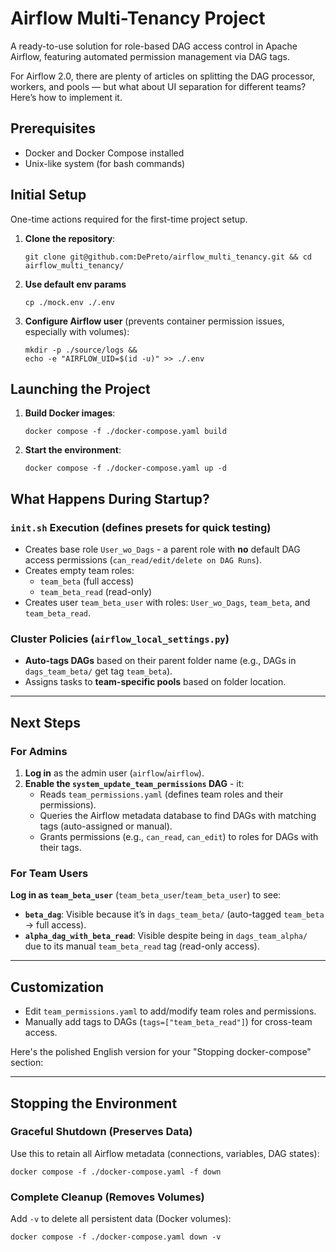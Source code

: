 # Airflow Multi-Tenancy Project

A ready-to-use solution for role-based DAG access control in Apache Airflow, featuring automated permission management via DAG tags.

For Airflow 2.0, there are plenty of articles on splitting the DAG processor, workers, and pools — but what about UI separation for different teams?
Here’s how to implement it.


## Prerequisites
- Docker and Docker Compose installed
- Unix-like system (for bash commands)

## Initial Setup
One-time actions required for the first-time project setup.

1. **Clone the repository**:
   ```shell
   git clone git@github.com:DePreto/airflow_multi_tenancy.git && cd airflow_multi_tenancy/
   ```

2. **Use default env params**
   ```shell
   cp ./mock.env ./.env
   ```

3. **Configure Airflow user** (prevents container permission issues, especially with volumes):
   ```shell
   mkdir -p ./source/logs &&
   echo -e "AIRFLOW_UID=$(id -u)" >> ./.env
   ```

## Launching the Project
1. **Build Docker images**:
   ```shell
   docker compose -f ./docker-compose.yaml build
   ```

2. **Start the environment**:
   ```shell
   docker compose -f ./docker-compose.yaml up -d
   ```

## What Happens During Startup?
### `init.sh` Execution (defines presets for quick testing)
- Creates base role `User_wo_Dags` - a parent role with **no** default DAG access permissions (`can_read/edit/delete on DAG Runs`).
- Creates empty team roles:  
  - `team_beta` (full access)  
  - `team_beta_read` (read-only)  
- Creates user `team_beta_user` with roles: `User_wo_Dags`, `team_beta`, and `team_beta_read`.

### Cluster Policies (`airflow_local_settings.py`)
- **Auto-tags DAGs** based on their parent folder name (e.g., DAGs in `dags_team_beta/` get tag `team_beta`).
- Assigns tasks to **team-specific pools** based on folder location.

---

## Next Steps
### For Admins
1. **Log in** as the admin user (`airflow`/`airflow`).
2. **Enable the `system_update_team_permissions` DAG** - it:
   - Reads `team_permissions.yaml` (defines team roles and their permissions).
   - Queries the Airflow metadata database to find DAGs with matching tags (auto-assigned or manual).
   - Grants permissions (e.g., `can_read`, `can_edit`) to roles for DAGs with their tags.

### For Team Users
**Log in as `team_beta_user`** (`team_beta_user`/`team_beta_user`) to see:  
- **`beta_dag`**: Visible because it’s in `dags_team_beta/` (auto-tagged `team_beta` → full access).  
- **`alpha_dag_with_beta_read`**: Visible despite being in `dags_team_alpha/` due to its manual `team_beta_read` tag (read-only access).  

---

## Customization
- Edit `team_permissions.yaml` to add/modify team roles and permissions.
- Manually add tags to DAGs (`tags=["team_beta_read"]`) for cross-team access.


Here's the polished English version for your "Stopping docker-compose" section:

---

## Stopping the Environment

### Graceful Shutdown (Preserves Data)
Use this to retain all Airflow metadata (connections, variables, DAG states):  
```shell
docker compose -f ./docker-compose.yaml -f down
```

### Complete Cleanup (Removes Volumes)
Add `-v` to delete all persistent data (Docker volumes):  
```shell
docker compose -f ./docker-compose.yaml down -v
```
